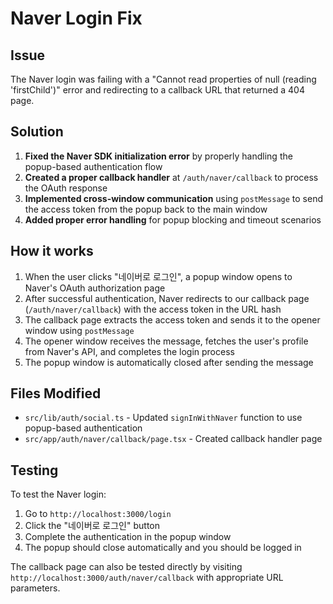 # Naver Login Fix

## Issue
The Naver login was failing with a "Cannot read properties of null (reading 'firstChild')" error and redirecting to a callback URL that returned a 404 page.

## Solution
1. **Fixed the Naver SDK initialization error** by properly handling the popup-based authentication flow
2. **Created a proper callback handler** at `/auth/naver/callback` to process the OAuth response
3. **Implemented cross-window communication** using `postMessage` to send the access token from the popup back to the main window
4. **Added proper error handling** for popup blocking and timeout scenarios

## How it works
1. When the user clicks "네이버로 로그인", a popup window opens to Naver's OAuth authorization page
2. After successful authentication, Naver redirects to our callback page (`/auth/naver/callback`) with the access token in the URL hash
3. The callback page extracts the access token and sends it to the opener window using `postMessage`
4. The opener window receives the message, fetches the user's profile from Naver's API, and completes the login process
5. The popup window is automatically closed after sending the message

## Files Modified
- `src/lib/auth/social.ts` - Updated `signInWithNaver` function to use popup-based authentication
- `src/app/auth/naver/callback/page.tsx` - Created callback handler page

## Testing
To test the Naver login:
1. Go to `http://localhost:3000/login`
2. Click the "네이버로 로그인" button
3. Complete the authentication in the popup window
4. The popup should close automatically and you should be logged in

The callback page can also be tested directly by visiting `http://localhost:3000/auth/naver/callback` with appropriate URL parameters.